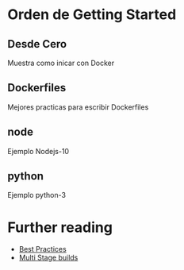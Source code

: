 # Orden de Getting Started


## Desde Cero

Muestra como inicar con Docker

## Dockerfiles

Mejores practicas para escribir Dockerfiles


## node

Ejemplo Nodejs-10

## python

Ejemplo python-3


# Further reading

- [Best Practices](https://docs.docker.com/develop/develop-images/dockerfile_best-practices/)
- [Multi Stage builds](https://docs.docker.com/develop/develop-images/multistage-build/)